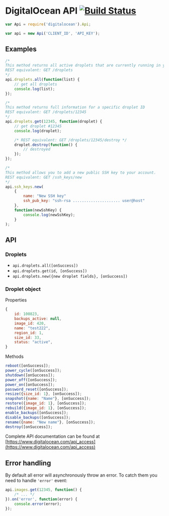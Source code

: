 # DigitalOcean API [![Build Status](https://secure.travis-ci.org/avz/node-digitalocean.png?branch=master)](http://travis-ci.org/avz/node-digitalocean)
```javascript
var Api = require('digitalocean').Api;

var api = new Api('CLIENT_ID', 'API_KEY');
```

## Examples
```javascript
/*
This method returns all active droplets that are currently running in your account.
REST equivalent: GET /droplets
*/
api.droplets.all(function(list) {
	// get all droplets
	console.log(list);
});

/*
This method returns full information for a specific droplet ID
REST equivalent: GET /droplets/12345
*/
api.droplets.get(12345, function(droplet) {
	// get droplet #12345
	console.log(droplet);

	/* REST equivalent: GET /droplets/12345/destroy */
	droplet.destroy(function() {
		// destroyed
	});
});

/*
This method allows you to add a new public SSH key to your account.
REST equivalent: GET /ssh_keys/new
*/
api.ssh_keys.new(
	{
		name: "New SSH key"
		ssh_pub_key: "ssh-rsa ..................... user@host"
	},
	function(newSshKey) {
		console.log(newSshKey);
	}
);
```

## API
### Droplets
 - ``api.droplets.all([onSuccess])``
 - ``api.droplets.get(id, [onSuccess])``
 - ``api.droplets.new({new droplet fields}, [onSuccess])``

### Droplet object
Properties
```javascript
{
	id: 100823,
	backups_active: null,
	image_id: 420,
	name: "test222",
	region_id: 1,
	size_id: 33,
	status: "active",
}
```

Methods
```javascript
reboot([onSuccess]);
power_cycle([onSuccess]);
shutdown([onSuccess]);
power_off([onSuccess]);
power_on([onSuccess]);
password_reset([onSuccess]);
resize({size_id: 1}, [onSuccess]);
snapshot({name: "Name"}, [onSuccess]);
restore({image_id: 1}, [onSuccess]);
rebuild({image_id: 1}, [onSuccess]);
enable_backups([onSuccess]);
disable_backups([onSuccess]);
rename({name: "New name"}, [onSuccess]);
destroy([onSuccess]);
```

Complete API documentation can be found at [https://www.digitalocean.com/api_access](https://www.digitalocean.com/api_access)

## Error handling
By default all error will asynchronously throw an error. To catch them
you need to handle ``'error'`` event:

```javascript
api.images.get(12345, function() {
	/* ... */
}).on('error', function(error) {
	console.error(error);
});
```